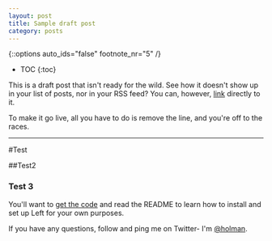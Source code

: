 ```yaml
---
layout: post
title: Sample draft post
category: posts
---
```


{::options auto_ids="false" footnote_nr="5" /}

* TOC
{:toc}

This is a draft post that isn't ready for the wild. See how it doesn't show up in your list of posts, nor in your RSS feed? You can, however, [link](/posts/draft/) directly to it.

To make it go live, all you have to do is remove the line, and you're off to the races.

---

#Test

##Test2

### Test 3

You'll want to [get the code][left] and read the README to learn how to
install and set up Left for your own purposes.

If you have any questions, follow and ping me on Twitter- I'm
[@holman][twitter].

[jekyll]: https://github.com/mojombo/jekyll
[zh]: http://zachholman.com
[left]: https://github.com/holman/left#readme
[twitter]: https://twitter.com/holman
